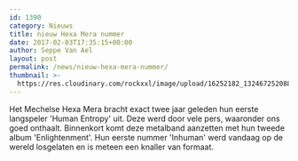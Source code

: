 ```yaml
---
id: 1390
category: Nieuws
title: nieuw Hexa Mera nummer
date: 2017-02-03T17:35:15+00:00
author: Seppe Van Ael
layout: post
permalink: /news/nieuw-hexa-mera-nummer/
thumbnail: >-
  https://res.cloudinary.com/rockxxl/image/upload/16252182_1324672520889098_3477984979230228662_o.jpg
---
```

Het Mechelse Hexa Mera bracht exact twee jaar geleden hun eerste langspeler 'Human Entropy' uit. Deze werd door vele pers, waaronder ons goed onthaalt. Binnenkort komt deze metalband aanzetten met hun tweede album 'Enlightenment'. Hun eerste nummer 'Inhuman' werd vandaag op de wereld losgelaten en is meteen een knaller van formaat.
